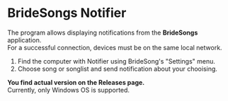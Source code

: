 # BrideSongs Notifier

The program allows displaying notifications from the **BrideSongs** application.  
For a successful connection, devices must be on the same local network.

1) Find the computer with Notifier using BrideSong's "Settings" menu.
2) Choose song or songlist and send notification about your chooising.

**You find actual version on the Releases page.**    
Currently, only Windows OS is supported. 